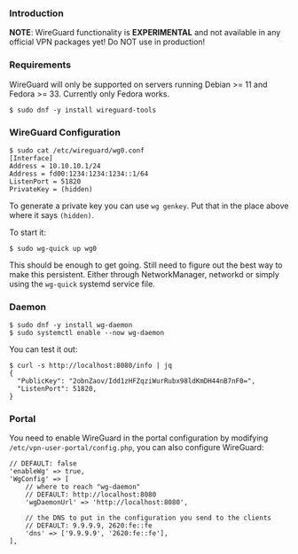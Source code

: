 ### Introduction

**NOTE**: WireGuard functionality is **EXPERIMENTAL** and not available in 
any official VPN packages yet! Do NOT use in production!

### Requirements

WireGuard will only be supported on servers running Debian >= 11 and 
Fedora >= 33. Currently only Fedora works.

```
$ sudo dnf -y install wireguard-tools
```

### WireGuard Configuration

```
$ sudo cat /etc/wireguard/wg0.conf
[Interface]
Address = 10.10.10.1/24
Address = fd00:1234:1234:1234::1/64
ListenPort = 51820
PrivateKey = (hidden)
```

To generate a private key you can use `wg genkey`. Put that in the place above
where it says `(hidden)`.

To start it:

```
$ sudo wg-quick up wg0
```

This should be enough to get going. Still need to figure out the best way to 
make this persistent. Either through NetworkManager, networkd or simply using
the `wg-quick` systemd service file.

### Daemon

```
$ sudo dnf -y install wg-daemon
$ sudo systemctl enable --now wg-daemon
```

You can test it out:

```
$ curl -s http://localhost:8080/info | jq
{
  "PublicKey": "2obnZaov/Idd1zHFZqziWurRubx98ldKmDH44nB7nF0=",
  "ListenPort": 51820,
}
```

### Portal

You need to enable WireGuard in the portal configuration by modifying 
`/etc/vpn-user-portal/config.php`, you can also configure WireGuard:

```
// DEFAULT: false
'enableWg' => true,
'WgConfig' => [
    // where to reach "wg-daemon"
    // DEFAULT: http://localhost:8080
    'wgDaemonUrl' => 'http://localhost:8080',

    // the DNS to put in the configuration you send to the clients
    // DEFAULT: 9.9.9.9, 2620:fe::fe
    'dns' => ['9.9.9.9', '2620:fe::fe'],
],
```

